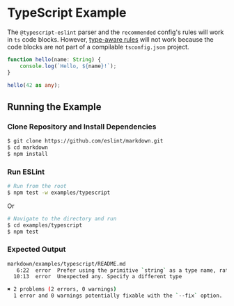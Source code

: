 # TypeScript Example

The `@typescript-eslint` parser and the `recommended` config's rules will work in `ts` code blocks. However, [type-aware rules](https://github.com/typescript-eslint/typescript-eslint/blob/master/docs/getting-started/linting/TYPED_LINTING.md) will not work because the code blocks are not part of a compilable `tsconfig.json` project.

```ts
function hello(name: String) {
    console.log(`Hello, ${name}!`);
}

hello(42 as any);
```

## Running the Example

### Clone Repository and Install Dependencies

```sh
$ git clone https://github.com/eslint/markdown.git
$ cd markdown
$ npm install
```

### Run ESLint

```sh
# Run from the root
$ npm test -w examples/typescript
```

Or

```sh
# Navigate to the directory and run
$ cd examples/typescript
$ npm test
```

### Expected Output

```sh
markdown/examples/typescript/README.md
   6:22  error  Prefer using the primitive `string` as a type name, rather than the upper-cased `String`  @typescript-eslint/no-wrapper-object-types
  10:13  error  Unexpected any. Specify a different type                                                  @typescript-eslint/no-explicit-any

✖ 2 problems (2 errors, 0 warnings)
  1 error and 0 warnings potentially fixable with the `--fix` option.
```
